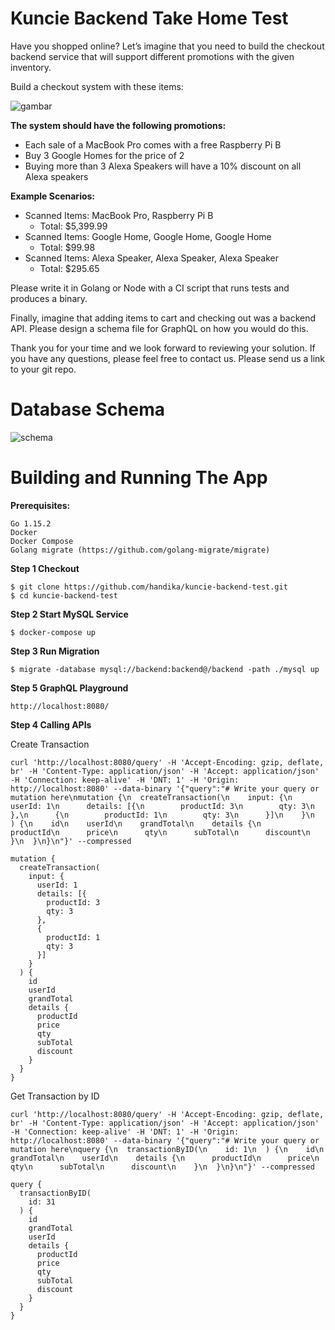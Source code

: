 # Kuncie Backend Take Home Test

Have you shopped online? Let’s imagine that you need to build the checkout backend service that will support different promotions with the given inventory.

Build a checkout system with these items:

![gambar](https://user-images.githubusercontent.com/1314588/136423748-a7aa28b6-2d10-4f06-b604-f0fe011a2678.png)

**The system should have the following promotions:**
- Each sale of a MacBook Pro comes with a free Raspberry Pi B
- Buy 3 Google Homes for the price of 2
- Buying more than 3 Alexa Speakers will have a 10% discount on all Alexa speakers

**Example Scenarios:**
- Scanned Items: MacBook Pro, Raspberry Pi B
  - Total: $5,399.99
- Scanned Items: Google Home, Google Home, Google Home
  - Total: $99.98
- Scanned Items: Alexa Speaker, Alexa Speaker, Alexa Speaker
  - Total: $295.65

Please write it in Golang or Node with a CI script that runs tests and produces a binary.

Finally, imagine that adding items to cart and checking out was a backend API. Please design a schema file for GraphQL on how you would do this.

Thank you for your time and we look forward to reviewing your solution. If you have any questions, please feel free to contact us. Please send us a link to your git repo.

# Database Schema

![schema](https://user-images.githubusercontent.com/1314588/136503808-c7c479d4-2122-4fc6-9fd1-8327a9355ccf.png)

# Building and Running The App

**Prerequisites:**

    Go 1.15.2
    Docker
    Docker Compose
    Golang migrate (https://github.com/golang-migrate/migrate)

**Step 1 Checkout**

```
$ git clone https://github.com/handika/kuncie-backend-test.git
$ cd kuncie-backend-test
```

**Step 2 Start MySQL Service**

```
$ docker-compose up
```

**Step 3 Run Migration**

```
$ migrate -database mysql://backend:backend@/backend -path ./mysql up
```
**Step 5 GraphQL Playground**

```
http://localhost:8080/
```

**Step 4 Calling APIs**

Create Transaction

```
curl 'http://localhost:8080/query' -H 'Accept-Encoding: gzip, deflate, br' -H 'Content-Type: application/json' -H 'Accept: application/json' -H 'Connection: keep-alive' -H 'DNT: 1' -H 'Origin: http://localhost:8080' --data-binary '{"query":"# Write your query or mutation here\nmutation {\n  createTransaction(\n    input: {\n      userId: 1\n      details: [{\n        productId: 3\n        qty: 3\n      },\n      {\n        productId: 1\n        qty: 3\n      }]\n    }\n  ) {\n    id\n    userId\n    grandTotal\n    details {\n      productId\n      price\n      qty\n      subTotal\n      discount\n    }\n  }\n}\n"}' --compressed
```

```
mutation {
  createTransaction(
    input: {
      userId: 1
      details: [{
        productId: 3
        qty: 3
      },
      {
        productId: 1
        qty: 3
      }]
    }
  ) {
    id
    userId
    grandTotal
    details {
      productId
      price
      qty
      subTotal
      discount
    }
  }
}

```

Get Transaction by ID

```
curl 'http://localhost:8080/query' -H 'Accept-Encoding: gzip, deflate, br' -H 'Content-Type: application/json' -H 'Accept: application/json' -H 'Connection: keep-alive' -H 'DNT: 1' -H 'Origin: http://localhost:8080' --data-binary '{"query":"# Write your query or mutation here\nquery {\n  transactionByID(\n    id: 1\n  ) {\n    id\n    grandTotal\n    userId\n    details {\n      productId\n      price\n      qty\n      subTotal\n      discount\n    }\n  }\n}\n"}' --compressed
```
```
query {
  transactionByID(
    id: 31
  ) {
    id
    grandTotal
    userId
    details {
      productId
      price
      qty
      subTotal
      discount
    }
  }
}

```
